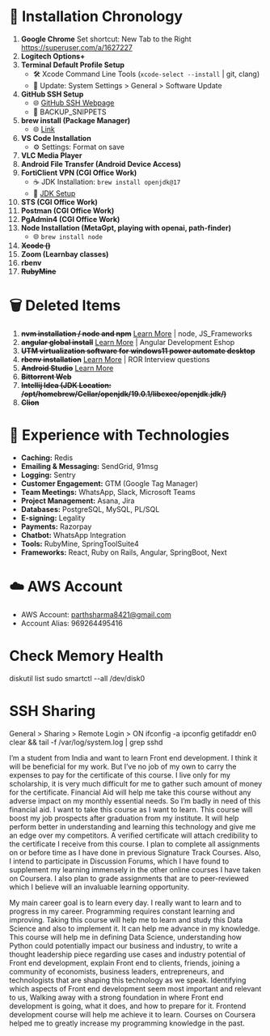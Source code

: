 # 🚀 Installation Chronology

1. **Google Chrome**
   Set shortcut: New Tab to the Right
   https://superuser.com/a/1627227
2. **Logitech Options+**
3. **Terminal Default Profile Setup**
   - 🛠️ Xcode Command Line Tools (`xcode-select --install` | git, clang)
   - 🔄 Update: System Settings > General > Software Update
4. **GitHub SSH Setup**
   - 🌐 [GitHub SSH Webpage](https://docs.github.com/en/authentication/connecting-to-github-with-ssh/generating-a-new-ssh-key-and-adding-it-to-the-ssh-agent)
   - 📂 BACKUP_SNIPPETS
5. **brew install (Package Manager)**
   - 🌐 [Link](./brew.md)
6. **VS Code Installation**
   - ⚙️ Settings: Format on save
7. **VLC Media Player**
8. **Android File Transfer (Android Device Access)**
9. **FortiClient VPN (CGI Office Work)**
   - ☕ JDK Installation: `brew install openjdk@17`
   - 📎 [JDK Setup](../Java/openjdk17_mac.md)
10. **STS (CGI Office Work)**
11. **Postman (CGI Office Work)**
12. **PgAdmin4 (CGI Office Work)**
13. **Node Installation (MetaGpt, playing with openai, path-finder)**
    - 🌐 `brew install node`
14. ~~**Xcode ()**~~
15. **Zoom (Learnbay classes)**
16. **rbenv**
17. ~~**RubyMine**~~

# 🗑️ Deleted Items

1. ~~**nvm installation / node and npm**~~ [Learn More](./nvm.md) | node, JS_Frameworks
2. ~~**angular global install**~~ [Learn More](../JS_Frameworks/angular.md) | Angular Development Eshop
3. ~~**UTM virtualization software for windows11 power automate desktop**~~
4. ~~**rbenv installation**~~ [Learn More](../Ruby/rbenv.md) | ROR Interview questions
5. ~~**Android Studio**~~ [Learn More](./android.md)
6. ~~**Bittorrent Web**~~
7. ~~**Intellij Idea (JDK Location: /opt/homebrew/Cellar/openjdk/19.0.1/libexec/openjdk.jdk/)**~~
8. ~~**Clion**~~



# 🌟 Experience with Technologies

- **Caching:** Redis
- **Emailing & Messaging:** SendGrid, 91msg
- **Logging:** Sentry
- **Customer Engagement:** GTM (Google Tag Manager)
- **Team Meetings:** WhatsApp, Slack, Microsoft Teams
- **Project Management:** Asana, Jira
- **Databases:** PostgreSQL, MySQL, PL/SQL
- **E-signing:** Legality
- **Payments:** Razorpay
- **Chatbot:** WhatsApp Integration
- **Tools:** RubyMine, SpringToolSuite4
- **Frameworks:** React, Ruby on Rails, Angular, SpringBoot, Next

# ☁️ AWS Account

- AWS Account: parthsharma8421@gmail.com
- Account Alias: 969264495416


# Check Memory Health
diskutil list
sudo smartctl --all /dev/disk0

# SSH Sharing
General > Sharing > Remote Login > ON
ifconfig -a
ipconfig getifaddr en0
clear && tail -f /var/log/system.log | grep sshd


I’m a student from India and want to learn Front end development. I think it will be beneficial for my work. But I’ve no job of my own to carry the expenses to pay for the certificate of this course. I live only for my scholarship, it is very much difficult for me to gather such amount of money for the certificate. Financial Aid will help me take this course without any adverse impact on my monthly essential needs. So I’m badly in need of this financial aid. I want to take this course as I want to learn. This course will boost my job prospects after graduation from my institute. It will help perform better in understanding and learning this technology and give me an edge over my competitors. A verified certificate will attach credibility to the certificate I receive from this course. I plan to complete all assignments on or before time as I have done in previous Signature Track Courses. Also, I intend to participate in Discussion Forums, which I have found to supplement my learning immensely in the other online courses I have taken on Coursera. I also plan to grade assignments that are to peer-reviewed which I believe will an invaluable learning opportunity.

My main career goal is to learn every day. I really want to learn and to progress in my career. Programming requires constant learning and improving. Taking this course will help me to learn and study this Data Science and also to implement it. It can help me advance in my knowledge. This course will help me in defining Data Science, understanding how Python could potentially impact our business and industry, to write a thought leadership piece regarding use cases and industry potential of Front end development, explain Front end to clients, friends, joining a community of economists, business leaders, entrepreneurs, and technologists that are shaping this technology as we speak. Identifying which aspects of Front end development seem most important and relevant to us, Walking away with a strong foundation in where Front end development is going, what it does, and how to prepare for it. Frontend development course will help me achieve it to learn. Courses on Coursera helped me to greatly increase my programming knowledge in the past.